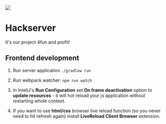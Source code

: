 ![](https://travis-ci.com/bgalek/hackserver.svg?token=1xvRye1pHeqhysavqHv8&branch=master)

# Hackserver

It's our project 4fun and profit!

## Frontend development

1) Run server application ```./gradlew run```

2) Run webpack watcher:
```npm run watch```

3) In InteliJ's **Run Configuration** set **On frame deactivation** option to **update resources** - it will hot reload your js application without restarting whole context.

4) If you want to use **html/css** browser live reload function (so you never need to hit refresh again) install **LiveReload Client Browser** extension.